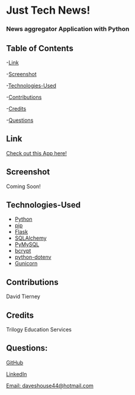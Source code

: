 # Just Tech News!

### News aggregator Application with Python


## Table of Contents

-[Link](#link)

-[Screenshot](#screenshot)

-[Technologies-Used](#technologies-used)

-[Contributions](#contributions)

-[Credits](#credits)

-[Questions](#questions)


## Link

[Check out this App here!](https://just-python-tech-news.herokuapp.com/)


## Screenshot

Coming Soon!


## Technologies-Used

* [Python](https://www.python.org/)
* [pip](https://pypi.org/)
* [Flask](https://palletsprojects.com/p/flask/)
* [SQLAlchemy](https://www.sqlalchemy.org/)
* [PyMySQL](https://pymysql.readthedocs.io/en/latest/)
* [bcrypt](https://pypi.org/project/bcrypt/)
* [python-dotenv](https://pypi.org/project/python-dotenv/)
* [Gunicorn](https://docs.gunicorn.org/en/stable/)


## Contributions

David Tierney


## Credits

Trilogy Education Services


## Questions:

[GitHub](https://github.com/daveshouse44)

[LinkedIn](https://www.linkedin.com/in/david-tierney-652030214/)

[Email: daveshouse44@hotmail.com](mailto:daveshouse44@hotmail.com)